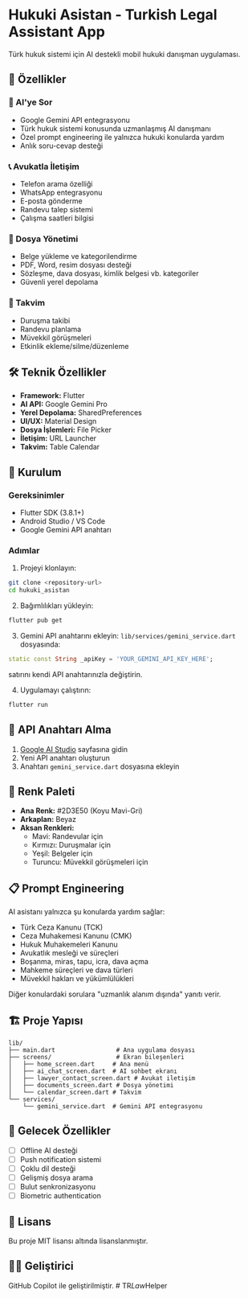 # Hukuki Asistan - Turkish Legal Assistant App

Türk hukuk sistemi için AI destekli mobil hukuki danışman uygulaması.

## 🚀 Özellikler

### 🤖 AI'ye Sor
- Google Gemini API entegrasyonu
- Türk hukuk sistemi konusunda uzmanlaşmış AI danışmanı
- Özel prompt engineering ile yalnızca hukuki konularda yardım
- Anlık soru-cevap desteği

### 📞 Avukatla İletişim
- Telefon arama özelliği
- WhatsApp entegrasyonu
- E-posta gönderme
- Randevu talep sistemi
- Çalışma saatleri bilgisi

### 📁 Dosya Yönetimi
- Belge yükleme ve kategorilendirme
- PDF, Word, resim dosyası desteği
- Sözleşme, dava dosyası, kimlik belgesi vb. kategoriler
- Güvenli yerel depolama

### 📅 Takvim
- Duruşma takibi
- Randevu planlama
- Müvekkil görüşmeleri
- Etkinlik ekleme/silme/düzenleme

## 🛠️ Teknik Özellikler

- **Framework:** Flutter
- **AI API:** Google Gemini Pro
- **Yerel Depolama:** SharedPreferences
- **UI/UX:** Material Design
- **Dosya İşlemleri:** File Picker
- **İletişim:** URL Launcher
- **Takvim:** Table Calendar

## 📱 Kurulum

### Gereksinimler
- Flutter SDK (3.8.1+)
- Android Studio / VS Code
- Google Gemini API anahtarı

### Adımlar

1. Projeyi klonlayın:
```bash
git clone <repository-url>
cd hukuki_asistan
```

2. Bağımlılıkları yükleyin:
```bash
flutter pub get
```

3. Gemini API anahtarını ekleyin:
`lib/services/gemini_service.dart` dosyasında:
```dart
static const String _apiKey = 'YOUR_GEMINI_API_KEY_HERE';
```
satırını kendi API anahtarınızla değiştirin.

4. Uygulamayı çalıştırın:
```bash
flutter run
```

## 🔑 API Anahtarı Alma

1. [Google AI Studio](https://makersuite.google.com/app/apikey) sayfasına gidin
2. Yeni API anahtarı oluşturun
3. Anahtarı `gemini_service.dart` dosyasına ekleyin

## 🎨 Renk Paleti

- **Ana Renk:** #2D3E50 (Koyu Mavi-Gri)
- **Arkaplan:** Beyaz
- **Aksan Renkleri:** 
  - Mavi: Randevular için
  - Kırmızı: Duruşmalar için
  - Yeşil: Belgeler için
  - Turuncu: Müvekkil görüşmeleri için

## 📋 Prompt Engineering

AI asistanı yalnızca şu konularda yardım sağlar:
- Türk Ceza Kanunu (TCK)
- Ceza Muhakemesi Kanunu (CMK)
- Hukuk Muhakemeleri Kanunu
- Avukatlık mesleği ve süreçleri
- Boşanma, miras, tapu, icra, dava açma
- Mahkeme süreçleri ve dava türleri
- Müvekkil hakları ve yükümlülükleri

Diğer konulardaki sorulara "uzmanlık alanım dışında" yanıtı verir.

## 🏗️ Proje Yapısı

```
lib/
├── main.dart                 # Ana uygulama dosyası
├── screens/                  # Ekran bileşenleri
│   ├── home_screen.dart     # Ana menü
│   ├── ai_chat_screen.dart  # AI sohbet ekranı
│   ├── lawyer_contact_screen.dart # Avukat iletişim
│   ├── documents_screen.dart # Dosya yönetimi
│   └── calendar_screen.dart # Takvim
└── services/
    └── gemini_service.dart  # Gemini API entegrasyonu
```

## 🚧 Gelecek Özellikler

- [ ] Offline AI desteği
- [ ] Push notification sistemi
- [ ] Çoklu dil desteği
- [ ] Gelişmiş dosya arama
- [ ] Bulut senkronizasyonu
- [ ] Biometric authentication

## 📄 Lisans

Bu proje MIT lisansı altında lisanslanmıştır.

## 👨‍💻 Geliştirici

GitHub Copilot ile geliştirilmiştir.
#   T R _ L a w _ H e l p e r  
 